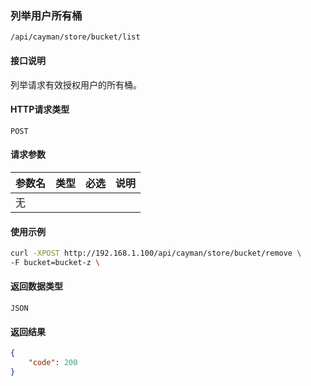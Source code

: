 ### 列举用户所有桶
`/api/cayman/store/bucket/list`

#### 接口说明
列举请求有效授权用户的所有桶。

#### HTTP请求类型
`POST`

#### 请求参数
|参数名|类型|必选|说明|
|--|--|--|--|
|无|

#### 使用示例
```sh
curl -XPOST http://192.168.1.100/api/cayman/store/bucket/remove \
-F bucket=bucket-z \
```

#### 返回数据类型
`JSON`

#### 返回结果
```json
{
	"code":	200
}
```

